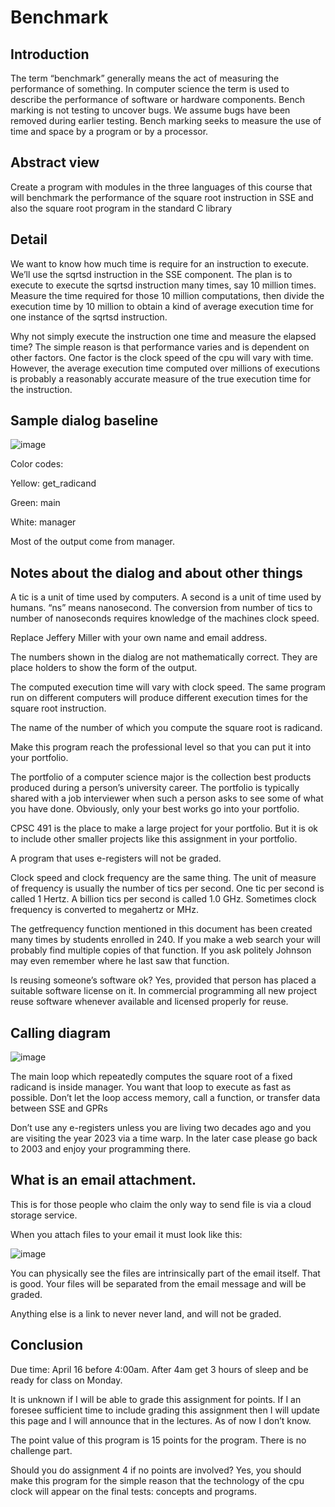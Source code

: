 # Benchmark
## Introduction

The term “benchmark” generally means the act of measuring the performance of something.  In computer science the term is used to describe the performance of software or hardware components.  Bench marking is not testing to uncover bugs.  We assume bugs have been removed during earlier testing.  Bench marking seeks to measure the use of time and space by a program or by a processor.


## Abstract view

Create a program with modules in the three languages of this course that will benchmark the performance of the square root instruction in SSE and also the square root program in the standard C library


## Detail

We want to know how much time is require for an instruction to execute.  We’ll use the sqrtsd instruction in the SSE component.  The plan is to execute to execute the sqrtsd instruction many times, say 10 million times.   Measure the time required for those 10 million computations, then divide the execution time by 10 million to obtain a kind of average execution time for one instance of the sqrtsd instruction.

Why not simply execute the instruction one time and measure the elapsed time?  The simple reason is that performance varies and is dependent on other factors.  One factor is the clock speed of the cpu will vary with time.  However, the average execution time computed over millions of executions is probably a reasonably accurate measure of the true execution time for the instruction.

## Sample dialog baseline

![image](https://user-images.githubusercontent.com/60372524/229991510-36b9623a-8a58-4a01-8dfa-11d99725ab09.png)


Color codes:

Yellow:  get_radicand

Green:  main

White:  manager

Most of the output come from manager.

## Notes about the dialog and about other things

A tic is a unit of time used by computers.   A second is a unit of time used by humans.  “ns” means nanosecond.  The conversion from number of tics to number of nanoseconds requires knowledge of the machines clock speed.

Replace Jeffery Miller with your own name and email address.

The numbers shown in the dialog are not mathematically correct.   They are place holders to show the form of the output.

The computed execution time will vary with clock speed.  The same program run on different computers will produce different execution times for the square root instruction.

The name of the number of which you compute the square root is radicand.

Make this program reach the professional level so that you can put it into your portfolio.

The portfolio of a computer science major is the collection best products produced during a person’s university career.  The portfolio is typically shared with a job interviewer when such a person asks to see some of what you have done.  Obviously, only your best works go into your portfolio.

CPSC 491 is the place to make a large project for your portfolio.  But it is ok to include other smaller projects like this assignment in your portfolio.

A program that uses e-registers will not be graded.

Clock speed and clock frequency are the same thing.  The unit of measure of frequency is usually the number of tics per second.  One tic per second is called 1 Hertz.  A billion tics per second is called 1.0 GHz.  Sometimes clock frequency is converted to megahertz or MHz.

The getfrequency function mentioned in this document has been created many times by students enrolled in 240.  If you make a web search your will probably find multiple copies of that function.  If you ask politely Johnson may even remember where he last saw that function.

Is reusing someone’s software ok?  Yes, provided that person has placed a suitable software license on it.  In commercial programming all new project reuse software whenever available and licensed properly for reuse.

## Calling diagram


![image](https://user-images.githubusercontent.com/60372524/229990653-87bd5776-6738-4ac1-a51b-96553accd1c2.png)




The main loop which repeatedly computes the square root of a fixed radicand is inside manager.  You want that loop to execute as fast as possible.  Don’t let the loop access memory, call a function, or transfer data between SSE and GPRs

Don’t use any e-registers unless you are living two decades ago and you are visiting the year 2023 via a time warp.  In the later case please go back to 2003 and enjoy your programming there.





## What is an email attachment.

This is for those people who claim the only way to send file is via a cloud storage service.

When you attach files to your email it must look like this:

![image](https://user-images.githubusercontent.com/60372524/229990760-bbdc65e0-f97f-492d-ae52-7a52123ea8d0.png)



You can physically see the files are intrinsically part of the email itself.  That is good.  Your files will be separated from the email message and will be graded.

Anything else is a link to never never land, and will not be graded.



## Conclusion

Due time:  April 16 before 4:00am.  After 4am get 3 hours of sleep and be ready for class on Monday.


It is unknown if I will be able to grade this assignment for points.  If I an foresee sufficient time to include grading this assignment then I will update this page and I will announce that in the lectures.  As of now I don’t know.

The point value of this program is 15 points for the program.  There is no challenge part.

Should you do assignment 4 if no points are involved?  Yes, you should make this program for the simple reason that the technology of the cpu clock will appear on the final tests: concepts and programs.
